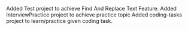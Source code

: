 Added Test project to achieve Find And Replace Text Feature.
Added InterviewPractice project to achieve practice topic
Added coding-tasks project to learn/practice given  coding task.



